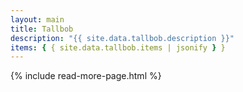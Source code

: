```yaml
---
layout: main
title: Tallbob
description: "{{ site.data.tallbob.description }}"
items: { { site.data.tallbob.items | jsonify } }
---
```


{% include read-more-page.html %}
